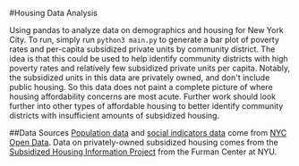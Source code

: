 #Housing Data Analysis

Using pandas to analyze data on demographics and housing for New York City. To run, simply run `python3 main.py` to generate a bar plot of poverty rates and per-capita subsidized private units by community district. The idea is that this could be used to help identify community districts with high poverty rates and relatively few subsidized private units per capita. Notably, the subsidized units in this data are privately owned, and don't include public housing. So this data does not paint a complete picture of where housing affordability concerns are most acute. Further work should look further into other types of affordable housing to better identify community districts with insufficient amounts of subsidized housing.

##Data Sources
[Population data](https://data.cityofnewyork.us/City-Government/New-York-City-Population-By-Community-Districts/xi7c-iiu2/data) and [social indicators data](https://data.cityofnewyork.us/Social-Services/Social-Indicators-Report-Data-By-Community-Distric/nvqd-aa32) come from [NYC Open Data](https://data.cityofnewyork.us/). Data on privately-owned subsidized housing comes from the [Subsidized Housing Information Project](http://datasearch.furmancenter.org/) from the Furman Center at NYU.
